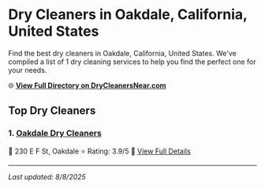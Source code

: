 # Dry Cleaners in Oakdale, California, United States

Find the best dry cleaners in Oakdale, California, United States. We've compiled a list of 1 dry cleaning services to help you find the perfect one for your needs.

🌐 **[View Full Directory on DryCleanersNear.com](https://drycleanersnear.com/city/US/California/Oakdale)**

## Top Dry Cleaners

### 1. [Oakdale Dry Cleaners](https://drycleanersnear.com/dryCleaner/6863412251cb35adb5658759/oakdale-dry-cleaners)
📍 230 E F St, Oakdale
⭐ Rating: 3.9/5
🔗 [View Full Details](https://drycleanersnear.com/dryCleaner/6863412251cb35adb5658759/oakdale-dry-cleaners)


---

*Last updated: 8/8/2025*
